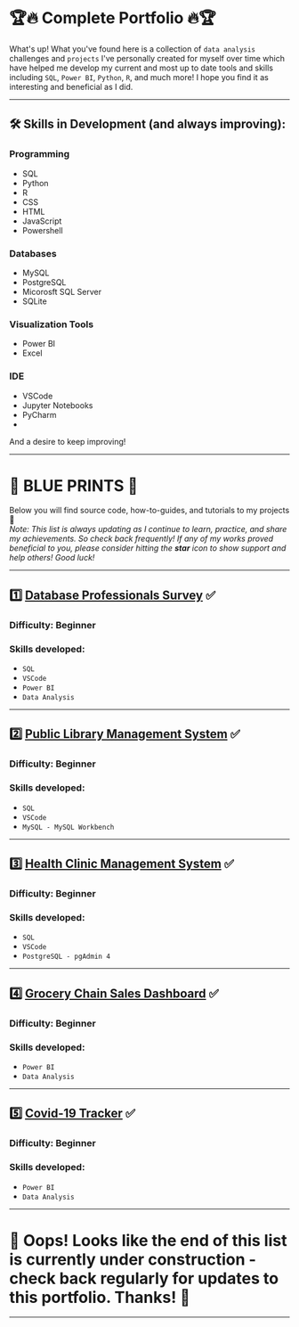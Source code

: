 # :trophy::fire: Complete Portfolio :fire::trophy:
What's up!
What you've found here is a collection of `data analysis` challenges and `projects` I've personally created for myself over time which have helped me develop my current and most up to date tools and skills including `SQL`, `Power BI`, `Python`, `R`, and much more! I hope you find it as interesting and beneficial as I did.

---

## :hammer_and_wrench: Skills in Development (and always improving):
### Programming
- SQL
- Python
- R
- CSS
- HTML
- JavaScript
- Powershell

### Databases
- MySQL
- PostgreSQL
- Micorosft SQL Server
- SQLite

### Visualization Tools 
  - Power BI
  - Excel

### IDE
  - VSCode
  - Jupyter Notebooks
  - PyCharm
  - 
  
And a desire to keep improving!

---

# 📑 BLUE PRINTS 📔
Below you will find source code, how-to-guides, and tutorials to my projects 👋 <br />
*Note: This list is always updating as I continue to learn, practice, and share my achievements. So check back frequently! If any of my works proved beneficial to you, please consider hitting the **star** icon to show support and help others! Good luck!*

---

## :one: [Database Professionals Survey](https://github.com/CarlosOnDevOps/Big_Data_Projects/tree/main/Power_BI_Projects/01_Database_Professional_Survey) :white_check_mark:
### Difficulty: Beginner
### Skills developed:
- `SQL`
- `VSCode`
- `Power BI`
- `Data Analysis`

---

## :two: [Public Library Management System](https://github.com/CarlosOnDevOps/Big_Data_Projects/tree/main/SQL_Projects/Library_Management_System) :white_check_mark:
### Difficulty: Beginner
### Skills developed:
- `SQL`
- `VSCode`
- `MySQL - MySQL Workbench`

---

## :three: [Health Clinic Management System](https://github.com/CarlosOnDevOps/Big_Data_Projects/tree/main/SQL_Projects/Hospital_Management_System) :white_check_mark:
### Difficulty: Beginner
### Skills developed:
- `SQL`
- `VSCode`
- `PostgreSQL - pgAdmin 4`

------

## :four: [Grocery Chain Sales Dashboard](https://github.com/CarlosOnDevOps/Big_Data_Projects/tree/main/Power_BI_Projects/02_Sales_Dashboard) :white_check_mark:
### Difficulty: Beginner
### Skills developed:
- `Power BI`
- `Data Analysis`

------

## :five: [Covid-19 Tracker]() :white_check_mark:
### Difficulty: Beginner
### Skills developed:
- `Power BI`
- `Data Analysis`

---

# :construction: Oops! Looks like the end of this list is currently under construction - check back regularly for updates to this portfolio. Thanks! :construction:

---
